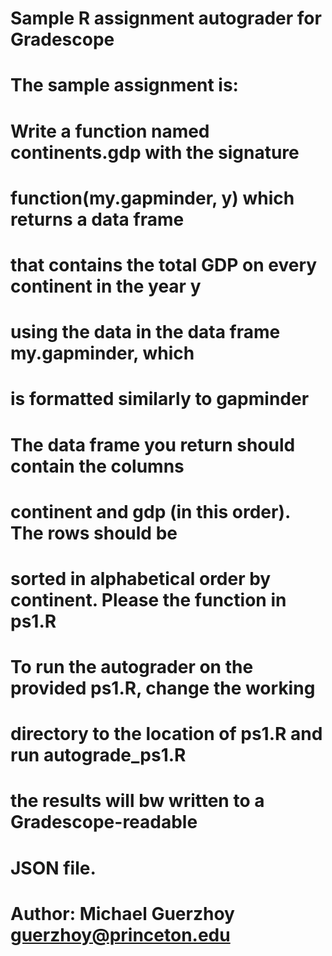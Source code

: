 # Sample R assignment autograder for Gradescope
#
# The sample assignment is:
# Write a function named continents.gdp with the signature
# function(my.gapminder, y) which returns a data frame
# that contains the total GDP on every continent in the year y
# using the data in the data frame my.gapminder, which
# is formatted similarly to gapminder
# The data frame you return should contain the columns
# continent and gdp (in this order). The rows should be
# sorted in alphabetical order by continent. Please the function in ps1.R
#
#
# To run the autograder on the provided ps1.R, change the working 
# directory to the location of ps1.R and run autograde_ps1.R
# the results will bw written to a Gradescope-readable
# JSON file.
#
# Author: Michael Guerzhoy guerzhoy@princeton.edu



